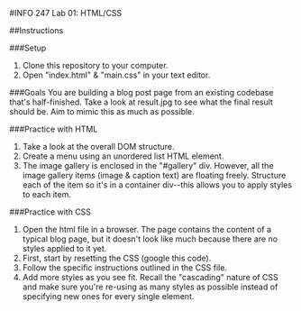 #INFO 247 Lab 01: HTML/CSS

##Instructions

###Setup
1. Clone this repository to your computer.
2. Open "index.html" & "main.css" in your text editor. 

###Goals
You are building a blog post page from an existing codebase that's half-finished. Take a look at result.jpg to see what the final result should be. Aim to mimic this as much as possible.

###Practice with HTML
1. Take a look at the overall DOM structure.
2. Create a menu using an unordered list HTML element.
3. The image gallery is enclosed in the "#gallery" div. However, all the image gallery items (image & caption text) are floating freely. Structure each of the item so it's in a container div--this allows you to apply styles to each item.

###Practice with CSS
1. Open the html file in a browser. The page contains the content of a typical blog page, but it doesn't look like much because there are no styles applied to it yet.
2. First, start by resetting the CSS (google this code).
3. Follow the specific instructions outlined in the CSS file.
4. Add more styles as you see fit. Recall the "cascading" nature of CSS and make sure you're re-using as many styles as possible instead of specifying new ones for every single element.